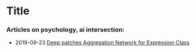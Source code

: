 
# Title

### Articles on psychology, ai intersection:
- 2019-09-23 [Deep patches Aggregation Network for Expression Class](https://arxiv.org/pdf/1909.10305)